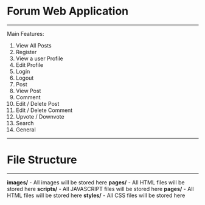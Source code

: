 # Forum Web Application

---

Main Features:

1. View All Posts
2. Register
3. View a user Profile
4. Edit Profile
5. Login
6. Logout
7. Post
8. View Post
9. Comment
10. Edit / Delete Post
11. Edit / Delete Comment
12. Upvote / Downvote
13. Search
14. General

---

# File Structure

---

**images/** - All images will be stored here
**pages/** - All HTML files will be stored here
**scripts/** - All JAVASCRIPT files will be stored here
**pages/** - All HTML files will be stored here
**styles/** - All CSS files will be stored here
